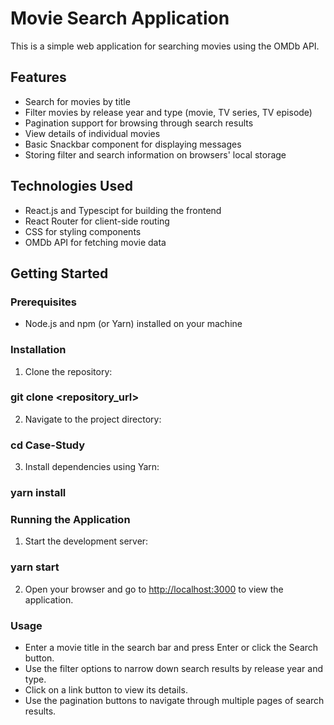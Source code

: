# Movie Search Application

This is a simple web application for searching movies using the OMDb API.

## Features

- Search for movies by title
- Filter movies by release year and type (movie, TV series, TV episode)
- Pagination support for browsing through search results
- View details of individual movies
- Basic Snackbar component for displaying messages
- Storing filter and search information on browsers' local storage

## Technologies Used

- React.js and Typescipt for building the frontend
- React Router for client-side routing
- CSS for styling components
- OMDb API for fetching movie data

## Getting Started

### Prerequisites

- Node.js and npm (or Yarn) installed on your machine

### Installation

1. Clone the repository:

### git clone <repository_url>


2. Navigate to the project directory:

### cd Case-Study


3. Install dependencies using Yarn:

### yarn install


### Running the Application

1. Start the development server:

### yarn start


2. Open your browser and go to [http://localhost:3000](http://localhost:3000) to view the application.

### Usage

- Enter a movie title in the search bar and press Enter or click the Search button.
- Use the filter options to narrow down search results by release year and type.
- Click on a link button to view its details.
- Use the pagination buttons to navigate through multiple pages of search results.
